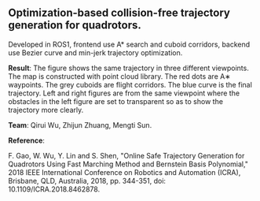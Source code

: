 ## Optimization-based collision-free trajectory generation for quadrotors.

Developed in ROS1, frontend use A* search and cuboid corridors, backend use Bezier curve and min-jerk trajectory optimization. 

**Result**:
The figure shows the same trajectory in three different viewpoints. The map is constructed with point cloud library. The red dots
are A∗ waypoints. The grey cuboids are flight corridors. The blue curve is the final trajectory. Left and right figures are from the same viewpoint where the obstacles in the left figure
are set to transparent so as to show the trajectory more clearly.

**Team**: Qirui Wu, Zhijun Zhuang, Mengti Sun.

**Reference**:

F. Gao, W. Wu, Y. Lin and S. Shen, "Online Safe Trajectory Generation for Quadrotors Using Fast Marching Method and Bernstein Basis Polynomial," 
2018 IEEE International Conference on Robotics and Automation (ICRA), Brisbane, QLD, Australia, 2018, pp. 344-351, doi: 10.1109/ICRA.2018.8462878.
